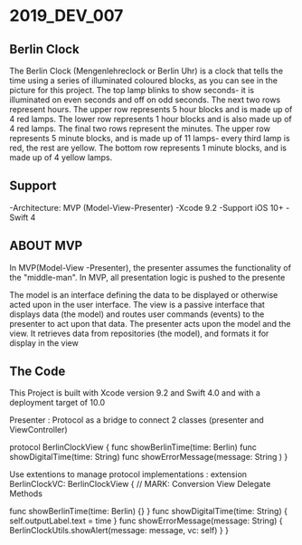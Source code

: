 # 2019_DEV_007

## Berlin Clock

The Berlin Clock (Mengenlehreclock or Berlin Uhr) is a clock that tells the time using a series of illuminated coloured blocks, as you can see in the picture for this project.
The top lamp blinks to show seconds- it is illuminated on even seconds and off on odd seconds.
The next two rows represent hours. The upper row represents 5 hour blocks and is made up of 4 red lamps. The lower row represents 1 hour blocks and is also made up of 4 red lamps.
The final two rows represent the minutes. The upper row represents 5 minute blocks, and is made up of 11 lamps- every third lamp is red, the rest are yellow. The bottom row represents 1 minute blocks, and is made up of 4 yellow lamps.

## Support
-Architecture: MVP (Model-View-Presenter)
-Xcode 9.2
-Support iOS 10+
-Swift 4


## ABOUT MVP
In MVP(Model-View -Presenter), the presenter assumes the functionality of the "middle-man". In MVP, all presentation logic is pushed to the presente

The model is an interface defining the data to be displayed or otherwise acted upon in the user interface.
The view is a passive interface that displays data (the model) and routes user commands (events) to the presenter to act upon that data.
The presenter acts upon the model and the view. It retrieves data from repositories (the model), and formats it for display in the view

## The Code
This Project is built with Xcode version 9.2 and Swift 4.0 and with a deployment target of 10.0

Presenter :
Protocol as a bridge to connect 2 classes (presenter and ViewController)

protocol BerlinClockView {
func showBerlinTime(time: Berlin)
func showDigitalTime(time: String)
func showErrorMessage(message: String )
}

Use extentions to manage protocol implementations :
extension BerlinClockVC: BerlinClockView {
// MARK: Conversion View Delegate Methods

func showBerlinTime(time: Berlin) {}
}
func showDigitalTime(time: String) {
self.outputLabel.text = time
}
func showErrorMessage(message: String) {
BerlinClockUtils.showAlert(message: message, vc: self)
}
}

